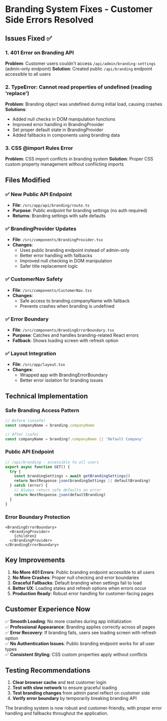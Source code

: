 # Branding System Fixes - Customer Side Errors Resolved

## Issues Fixed ✅

### 1. **401 Error on Branding API**
**Problem**: Customer users couldn't access `/api/admin/branding-settings` (admin-only endpoint)
**Solution**: Created public `/api/branding` endpoint accessible to all users

### 2. **TypeError: Cannot read properties of undefined (reading 'replace')**
**Problem**: Branding object was undefined during initial load, causing crashes
**Solutions**:
- Added null checks in DOM manipulation functions
- Improved error handling in BrandingProvider
- Set proper default state in BrandingProvider
- Added fallbacks in components using branding data

### 3. **CSS @import Rules Error**
**Problem**: CSS import conflicts in branding system
**Solution**: Proper CSS custom property management without conflicting imports

## Files Modified

### ✅ **New Public API Endpoint**
- **File**: `/src/app/api/branding/route.ts`
- **Purpose**: Public endpoint for branding settings (no auth required)
- **Returns**: Branding settings with safe defaults

### ✅ **BrandingProvider Updates**
- **File**: `/src/components/BrandingProvider.tsx`
- **Changes**:
  - Uses public branding endpoint instead of admin-only
  - Better error handling with fallbacks
  - Improved null checking in DOM manipulation
  - Safer title replacement logic

### ✅ **CustomerNav Safety**
- **File**: `/src/components/CustomerNav.tsx`
- **Changes**:
  - Safe access to branding.companyName with fallback
  - Prevents crashes when branding is undefined

### ✅ **Error Boundary**
- **File**: `/src/components/BrandingErrorBoundary.tsx`
- **Purpose**: Catches and handles branding-related React errors
- **Fallback**: Shows loading screen with refresh option

### ✅ **Layout Integration**
- **File**: `/src/app/layout.tsx`
- **Changes**:
  - Wrapped app with BrandingErrorBoundary
  - Better error isolation for branding issues

## Technical Implementation

### Safe Branding Access Pattern
```typescript
// Before (unsafe)
const companyName = branding.companyName

// After (safe)
const companyName = branding?.companyName || 'Default Company'
```

### Public API Endpoint
```typescript
// /api/branding - accessible to all users
export async function GET() {
  try {
    const brandingSettings = await getBrandingSettings()
    return NextResponse.json(brandingSettings || defaultBranding)
  } catch (error) {
    // Always return safe defaults on error
    return NextResponse.json(defaultBranding)
  }
}
```

### Error Boundary Protection
```tsx
<BrandingErrorBoundary>
  <BrandingProvider>
    {children}
  </BrandingProvider>
</BrandingErrorBoundary>
```

## Key Improvements

1. **No More 401 Errors**: Public branding endpoint accessible to all users
2. **No More Crashes**: Proper null checking and error boundaries
3. **Graceful Fallbacks**: Default branding when settings fail to load
4. **Better UX**: Loading states and refresh options when errors occur
5. **Production Ready**: Robust error handling for customer-facing pages

## Customer Experience Now

✅ **Smooth Loading**: No more crashes during app initialization  
✅ **Professional Appearance**: Branding applies correctly across all pages  
✅ **Error Recovery**: If branding fails, users see loading screen with refresh option  
✅ **No Authentication Issues**: Public branding endpoint works for all user types  
✅ **Consistent Styling**: CSS custom properties apply without conflicts  

## Testing Recommendations

1. **Clear browser cache** and test customer login
2. **Test with slow network** to ensure graceful loading
3. **Test branding changes** from admin panel reflect on customer side
4. **Verify error boundary** by temporarily breaking branding API

The branding system is now robust and customer-friendly, with proper error handling and fallbacks throughout the application.
